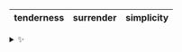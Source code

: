 | tenderness | surrender | simplicity |
| :--------: | :-------: | :--------: |

<details>
  <summary>✨</summary>
  These words are chosen at random each day. New words will appear here tomorrow morning.
</details>